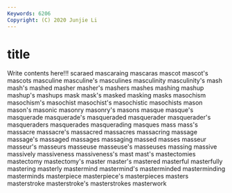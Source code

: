 ```yaml
---
Keywords: 6206
Copyright: (C) 2020 Junjie Li
---
```


# title

Write contents here!!!
scaraed 
mascaraing 
mascaras 
mascot 
mascot's
mascots 
masculine 
masculine's 
masculines 
masculinity 
masculinity's 
mash 
mash's 
mashed 
masher
masher's 
mashers 
mashes 
mashing 
mashup 
mashup's 
mashups 
mask 
mask's 
masked
masking 
masks 
masochism 
masochism's 
masochist 
masochist's 
masochistic 
masochists 
mason 
mason's
masonic 
masonry 
masonry's 
masons 
masque 
masque's 
masquerade 
masquerade's 
masqueraded 
masquerader
masquerader's 
masqueraders 
masquerades 
masquerading 
masques 
mass 
mass's 
massacre 
massacre's 
massacred
massacres 
massacring 
massage 
massage's 
massaged 
massages 
massaging 
massed 
masses 
masseur
masseur's 
masseurs 
masseuse 
masseuse's 
masseuses 
massing 
massive 
massively 
massiveness 
massiveness's
mast 
mast's 
mastectomies 
mastectomy 
mastectomy's 
master 
master's 
mastered 
masterful 
masterfully
mastering 
masterly 
mastermind 
mastermind's 
masterminded 
masterminding 
masterminds 
masterpiece 
masterpiece's 
masterpieces
masters 
masterstroke 
masterstroke's 
masterstrokes 
masterwork 
